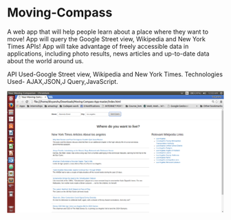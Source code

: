 # Moving-Compass

A web app that will help people learn about a place where they want to move!
App will query the Google Street view, Wikipedia and New York Times APIs!
App will take advantage of freely accessible data in  applications, including photo results, news articles and up-to-date data about the world around us.

API Used-Google Street view, Wikipedia and New York Times.
Technologies Used- AJAX,JSON,J Query,JavaScript.



![alt tag](https://github.com/divyanshu-rawat/Moving-Compass-App/blob/master/Screenshot%20from%202016-07-13%2000:03:06.png)
